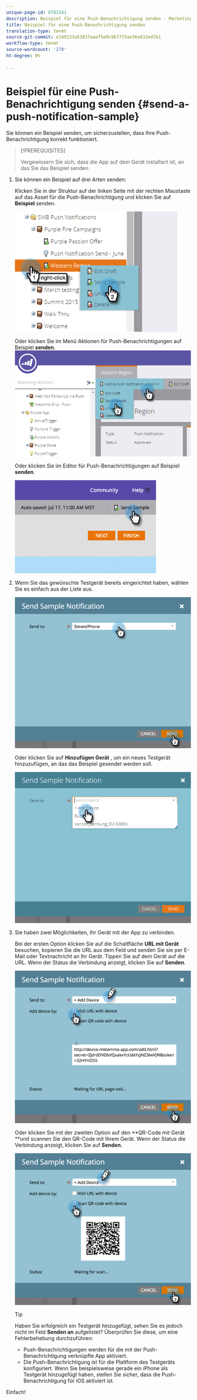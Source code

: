 ```yaml
---
unique-page-id: 8783141
description: Beispiel für eine Push-Benachrichtigung senden - Marketing to Docs - Produktdokumentation
title: Beispiel für eine Push-Benachrichtigung senden
translation-type: tm+mt
source-git-commit: e149133a5383faaef5e9c9b7775ae36e633ed7b1
workflow-type: tm+mt
source-wordcount: '270'
ht-degree: 0%

---
```



# Beispiel für eine Push-Benachrichtigung senden {#send-a-push-notification-sample}

Sie können ein Beispiel senden, um sicherzustellen, dass Ihre Push-Benachrichtigung korrekt funktioniert.

>[!PREREQUISITES]
>
>Vergewissern Sie sich, dass die App auf dem Gerät installiert ist, an das Sie das Beispiel senden.

1. Sie können ein Beispiel auf drei Arten senden:

   Klicken Sie in der Struktur auf der linken Seite mit der rechten Maustaste auf das Asset für die Push-Benachrichtigung und klicken Sie auf **Beispiel** senden.

   ![](assets/image2015-7-13-11-3a26-3a15.png)

   Oder klicken Sie im Menü Aktionen für Push-Benachrichtigungen auf Beispiel **senden**.\
   ![](assets/image2015-7-13-11-3a28-3a37.png)

   Oder klicken Sie im Editor für Push-Benachrichtigungen auf Beispiel **senden**.

   ![](assets/image2015-7-20-13-3a29-3a3.png)

1. Wenn Sie das gewünschte Testgerät bereits eingerichtet haben, wählen Sie es einfach aus der Liste aus.

   ![](assets/image2015-7-29-8-3a25-3a17.png)

   Oder klicken Sie auf **Hinzufügen Gerät** , um ein neues Testgerät [](adding-a-new-test-device.md) hinzuzufügen, an das das Beispiel gesendet werden soll.

   ![](assets/image2015-7-13-11-3a34-3a21.png)

1. Sie haben zwei Möglichkeiten, Ihr Gerät mit der App zu verbinden.

   Bei der ersten Option klicken Sie auf die Schaltfläche **URL mit Gerät** besuchen, kopieren Sie die URL aus dem Feld und senden Sie sie per E-Mail oder Textnachricht an Ihr Gerät. Tippen Sie auf dem Gerät auf die URL. Wenn der Status die Verbindung anzeigt, klicken Sie auf **Senden**.

   ![](assets/image2015-7-29-8-3a29-3a18.png)

   Oder klicken Sie mit der zweiten Option auf den **QR-Code mit Gerät **und scannen Sie den QR-Code mit Ihrem Gerät. Wenn der Status die Verbindung anzeigt, klicken Sie auf **Senden**.

   ![](assets/image2015-7-29-8-3a31-3a20.png)

   >[!TIP]
   >
   >Haben Sie erfolgreich ein Testgerät hinzugefügt, sehen Sie es jedoch nicht im Feld **Senden an** aufgelistet? Überprüfen Sie diese, um eine Fehlerbehebung durchzuführen:
   >
   >    
   >    
   >    * Push-Benachrichtigungen werden für die mit der Push-Benachrichtigung verknüpfte App aktiviert.
      >    
      >    
      >
      >    
      >    
      >    




   * Die Push-Benachrichtigung ist für die Plattform des Testgeräts konfiguriert. Wenn Sie beispielsweise gerade ein iPhone als Testgerät hinzugefügt haben, stellen Sie sicher, dass die Push-Benachrichtigung für iOS aktiviert ist.


Einfach!